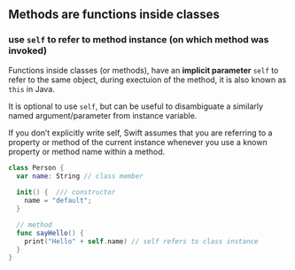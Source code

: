 
## Methods are functions inside classes


### use `self` to refer to method instance (on which method was invoked)

Functions inside classes (or methods), have an **implicit parameter** `self` to refer to the same object, during exectuion of the method, it is also known as `this` in Java.

It is optional to use `self`, but can be useful to disambiguate a similarly named argument/parameter from instance variable.

If you don’t explicitly write self, Swift assumes that you are referring to a property or method of the current instance whenever you use a known property or method name within a method.

```swift
class Person {
  var name: String // class member
  
  init() {  /// constructor
    name = "default";
  }

  // method
  func sayHello() {
    print("Hello" + self.name) // self refers to class instance
  }
}
```
